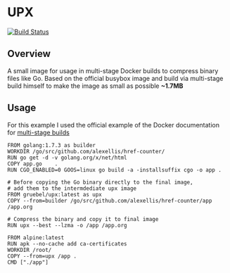 # UPX

[![Build Status](https://travis-ci.org/gruebel/docker-upx.svg?branch=master)](https://travis-ci.org/gruebel/docker-upx)

## Overview
A small image for usage in multi-stage Docker builds to compress binary files like Go.
Based on the official busybox image and build via multi-stage build himself to make the image as small as possible **~1.7MB**

## Usage
For this example I used the official example of the Docker documentation for [multi-stage builds](https://docs.docker.com/engine/userguide/eng-image/multistage-build/#name-your-build-stages)

```docker
FROM golang:1.7.3 as builder
WORKDIR /go/src/github.com/alexellis/href-counter/
RUN go get -d -v golang.org/x/net/html  
COPY app.go    .
RUN CGO_ENABLED=0 GOOS=linux go build -a -installsuffix cgo -o app .

# Before copying the Go binary directly to the final image,
# add them to the intermdediate upx image
FROM gruebel/upx:latest as upx
COPY --from=builder /go/src/github.com/alexellis/href-counter/app /app.org

# Compress the binary and copy it to final image
RUN upx --best --lzma -o /app /app.org

FROM alpine:latest  
RUN apk --no-cache add ca-certificates
WORKDIR /root/
COPY --from=upx /app .
CMD ["./app"] 
```
